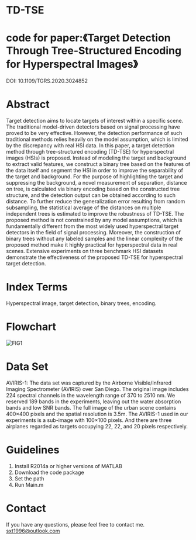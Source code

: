 # TD-TSE
# code for paper:《Target Detection Through Tree-Structured Encoding for Hyperspectral Images》
DOI: 10.1109/TGRS.2020.3024852
# Abstract
Target detection aims to locate targets of interest within a specific scene. The traditional model-driven detectors based on signal processing have proved to be very effective. However, the detection performance of such traditional methods relies heavily on the model assumption, which is limited by the discrepancy with real HSI data. In this paper, a target detection method through tree-structured encoding (TD-TSE) for hyperspectral images (HSIs) is proposed. Instead of modeling the target and background to extract valid features, we construct a binary tree based on the features of the data itself and segment the HSI in order to improve the separability of the target and background. For the purpose of highlighting the target and suppressing the background, a novel measurement of separation, distance on tree, is calculated via binary encoding based on the constructed tree structure, and the detection output can be obtained according to such distance. To further reduce the generalization error resulting from random subsampling, the statistical average of the distances on multiple independent trees is estimated to improve the robustness of TD-TSE. The proposed method is not constrained by any model assumptions, which is fundamentally different from the most widely used hyperspectral target detectors in the field of signal processing. Moreover, the construction of binary trees without any labeled samples and the linear complexity of the proposed method make it highly practical for hyperspectral data in real scenes. Extensive experiments on three benchmark HSI datasets demonstrate the effectiveness of the proposed TD-TSE for hyperspectral target detection.
# Index Terms
Hyperspectral image, target detection, binary trees, encoding.
# Flowchart
![FIG1](https://github.com/sxt1996/TD-TSE/assets/55687887/85580f55-0842-4473-90e1-b82cc51d4921)
# Data Set
AVIRIS-1: The data set was captured by the Airborne Visible/Infrared Imaging Spectrometer (AVIRIS) over San Diego. The original image includes 224 spectral channels in the wavelength range of  370 to 2510 nm. We reserved 189 bands in the experiments, leaving out the water absorption bands and low SNR bands. The full image of the urban scene contains 400×400 pixels and the spatial resolution is 3.5m. The AVIRIS-1 used in our experiments is a sub-image with 100×100 pixels. And there are three airplanes regarded as targets occupying 22, 22, and 20 pixels respectively.
# Guidelines
1. Install R2014a or higher versions of MATLAB
2. Download the code package
3. Set the path
4. Run Main.m
# Contact
If you have any questions, please feel free to contact me.
sxt1996@outlook.com
